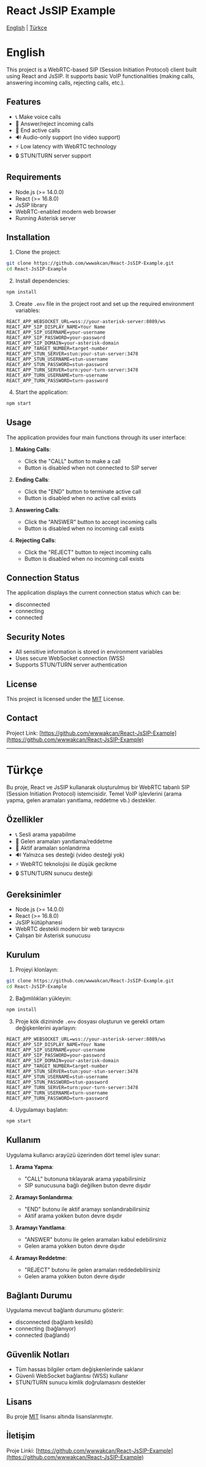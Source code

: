 # React JsSIP Example

[English](#english) | [Türkçe](#turkish)

# English

This project is a WebRTC-based SIP (Session Initiation Protocol) client built using React and JsSIP. It supports basic VoIP functionalities (making calls, answering incoming calls, rejecting calls, etc.).

## Features
- 📞 Make voice calls
- 📱 Answer/reject incoming calls
- 🔄 End active calls
- 🔊 Audio-only support (no video support)
- ⚡ Low latency with WebRTC technology
- 🔒 STUN/TURN server support

## Requirements
- Node.js (>= 14.0.0)
- React (>= 16.8.0)
- JsSIP library
- WebRTC-enabled modern web browser
- Running Asterisk server

## Installation
1. Clone the project:
```bash
git clone https://github.com/wwwakcan/React-JsSIP-Example.git
cd React-JsSIP-Example
```

2. Install dependencies:
```bash
npm install
```

3. Create `.env` file in the project root and set up the required environment variables:
```env
REACT_APP_WEBSOCKET_URL=wss://your-asterisk-server:8089/ws
REACT_APP_SIP_DISPLAY_NAME=Your Name
REACT_APP_SIP_USERNAME=your-username
REACT_APP_SIP_PASSWORD=your-password
REACT_APP_SIP_DOMAIN=your-asterisk-domain
REACT_APP_TARGET_NUMBER=target-number
REACT_APP_STUN_SERVER=stun:your-stun-server:3478
REACT_APP_STUN_USERNAME=stun-username
REACT_APP_STUN_PASSWORD=stun-password
REACT_APP_TURN_SERVER=turn:your-turn-server:3478
REACT_APP_TURN_USERNAME=turn-username
REACT_APP_TURN_PASSWORD=turn-password
```

4. Start the application:
```bash
npm start
```

## Usage
The application provides four main functions through its user interface:

1. **Making Calls**: 
   - Click the "CALL" button to make a call
   - Button is disabled when not connected to SIP server

2. **Ending Calls**: 
   - Click the "END" button to terminate active call
   - Button is disabled when no active call exists

3. **Answering Calls**: 
   - Click the "ANSWER" button to accept incoming calls
   - Button is disabled when no incoming call exists

4. **Rejecting Calls**: 
   - Click the "REJECT" button to reject incoming calls
   - Button is disabled when no incoming call exists

## Connection Status
The application displays the current connection status which can be:
- disconnected
- connecting
- connected

## Security Notes
- All sensitive information is stored in environment variables
- Uses secure WebSocket connection (WSS)
- Supports STUN/TURN server authentication

## License
This project is licensed under the [MIT](https://choosealicense.com/licenses/mit/) License.

## Contact
Project Link: [https://github.com/wwwakcan/React-JsSIP-Example](https://github.com/wwwakcan/React-JsSIP-Example)

---

# Türkçe

Bu proje, React ve JsSIP kullanarak oluşturulmuş bir WebRTC tabanlı SIP (Session Initiation Protocol) istemcisidir. Temel VoIP işlevlerini (arama yapma, gelen aramaları yanıtlama, reddetme vb.) destekler.

## Özellikler
- 📞 Sesli arama yapabilme
- 📱 Gelen aramaları yanıtlama/reddetme
- 🔄 Aktif aramaları sonlandırma
- 🔊 Yalnızca ses desteği (video desteği yok)
- ⚡ WebRTC teknolojisi ile düşük gecikme
- 🔒 STUN/TURN sunucu desteği

## Gereksinimler
- Node.js (>= 14.0.0)
- React (>= 16.8.0)
- JsSIP kütüphanesi
- WebRTC destekli modern bir web tarayıcısı
- Çalışan bir Asterisk sunucusu

## Kurulum
1. Projeyi klonlayın:
```bash
git clone https://github.com/wwwakcan/React-JsSIP-Example.git
cd React-JsSIP-Example
```

2. Bağımlılıkları yükleyin:
```bash
npm install
```

3. Proje kök dizininde `.env` dosyası oluşturun ve gerekli ortam değişkenlerini ayarlayın:
```env
REACT_APP_WEBSOCKET_URL=wss://your-asterisk-server:8089/ws
REACT_APP_SIP_DISPLAY_NAME=Your Name
REACT_APP_SIP_USERNAME=your-username
REACT_APP_SIP_PASSWORD=your-password
REACT_APP_SIP_DOMAIN=your-asterisk-domain
REACT_APP_TARGET_NUMBER=target-number
REACT_APP_STUN_SERVER=stun:your-stun-server:3478
REACT_APP_STUN_USERNAME=stun-username
REACT_APP_STUN_PASSWORD=stun-password
REACT_APP_TURN_SERVER=turn:your-turn-server:3478
REACT_APP_TURN_USERNAME=turn-username
REACT_APP_TURN_PASSWORD=turn-password
```

4. Uygulamayı başlatın:
```bash
npm start
```

## Kullanım
Uygulama kullanıcı arayüzü üzerinden dört temel işlev sunar:

1. **Arama Yapma**: 
   - "CALL" butonuna tıklayarak arama yapabilirsiniz
   - SIP sunucusuna bağlı değilken buton devre dışıdır

2. **Aramayı Sonlandırma**: 
   - "END" butonu ile aktif aramayı sonlandırabilirsiniz
   - Aktif arama yokken buton devre dışıdır

3. **Aramayı Yanıtlama**: 
   - "ANSWER" butonu ile gelen aramaları kabul edebilirsiniz
   - Gelen arama yokken buton devre dışıdır

4. **Aramayı Reddetme**: 
   - "REJECT" butonu ile gelen aramaları reddedebilirsiniz
   - Gelen arama yokken buton devre dışıdır

## Bağlantı Durumu
Uygulama mevcut bağlantı durumunu gösterir:
- disconnected (bağlantı kesildi)
- connecting (bağlanıyor)
- connected (bağlandı)

## Güvenlik Notları
- Tüm hassas bilgiler ortam değişkenlerinde saklanır
- Güvenli WebSocket bağlantısı (WSS) kullanır
- STUN/TURN sunucu kimlik doğrulamasını destekler

## Lisans
Bu proje [MIT](https://choosealicense.com/licenses/mit/) lisansı altında lisanslanmıştır.

## İletişim
Proje Linki: [https://github.com/wwwakcan/React-JsSIP-Example](https://github.com/wwwakcan/React-JsSIP-Example)
